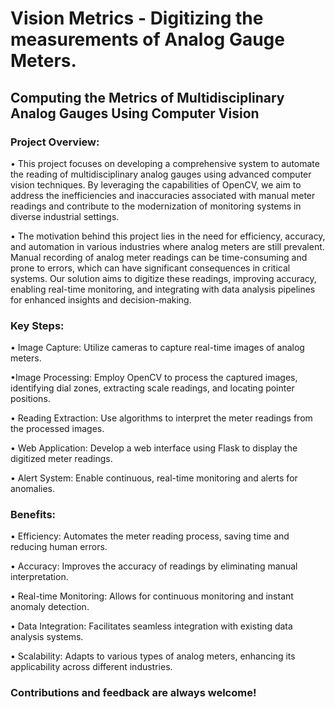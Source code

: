 # Vision Metrics - Digitizing the measurements of Analog Gauge Meters.

## Computing the Metrics of Multidisciplinary Analog Gauges Using Computer Vision

### Project Overview:
• This project focuses on developing a comprehensive system to automate the reading of multidisciplinary analog gauges using advanced computer vision techniques. By leveraging the capabilities of OpenCV, we aim to address the inefficiencies and inaccuracies associated with manual meter readings and contribute to the modernization of monitoring systems in diverse industrial settings.

• The motivation behind this project lies in the need for efficiency, accuracy, and automation in various industries where analog meters are still prevalent. Manual recording of analog meter readings can be time-consuming and prone to errors, which can have significant consequences in critical systems. Our solution aims to digitize these readings, improving accuracy, enabling real-time monitoring, and integrating with data analysis pipelines for enhanced insights and decision-making.


### Key Steps:

• Image Capture: Utilize cameras to capture real-time images of analog meters.

•Image Processing: Employ OpenCV to process the captured images, identifying dial zones, extracting scale readings, and locating pointer positions.

• Reading Extraction: Use algorithms to interpret the meter readings from the processed images.

• Web Application: Develop a web interface using Flask to display the digitized meter readings.

• Alert System: Enable continuous, real-time monitoring and alerts for anomalies.


### Benefits:

• Efficiency: Automates the meter reading process, saving time and reducing human errors.

• Accuracy: Improves the accuracy of readings by eliminating manual interpretation.

• Real-time Monitoring: Allows for continuous monitoring and instant anomaly detection.

• Data Integration: Facilitates seamless integration with existing data analysis systems.

• Scalability: Adapts to various types of analog meters, enhancing its applicability across different industries.


### Contributions and feedback are always welcome!
